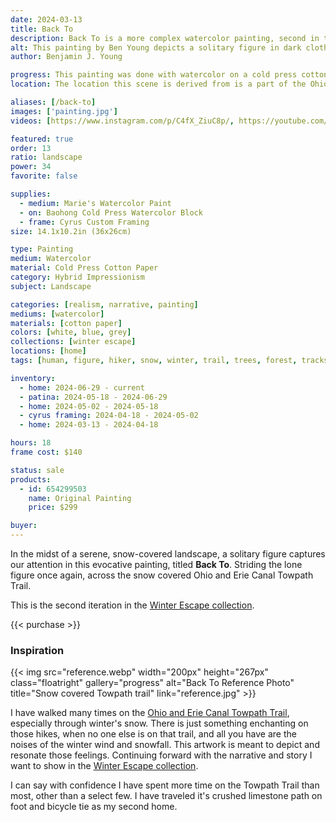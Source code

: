 ```yaml
---
date: 2024-03-13
title: Back To
description: Back To is a more complex watercolor painting, second in the Winter Escape series. Showing the trek of the lone figure through a winter trail.
alt: This painting by Ben Young depicts a solitary figure in dark clothing standing on a snow-covered path flanked by bare trees, with the scene conveying a sense of solitude in a wintry landscape.
author: Benjamin J. Young

progress: This painting was done with watercolor on a cold press cotton paper block. I mixed in white gouache in to a perfume bottle, to spray over as a final step. This took quite some time and a many number of glazing layers. To create the depth of trees, I of course had to brush several layers of trees.
location: The location this scene is derived from is a part of the Ohio to Erie Canal Towpath, situated between Canal Fulton and Massillon Ohio, likely Jackson township at that point of the trail. This part of the trail I have both hiked and cycled through easily over thousands of times, so I am familiar with this area like the back of my hand. The trail is especially peaceful after a fresh winter snow, at which point I love for it's meditative properties.

aliases: [/back-to]
images: ['painting.jpg']
videos: [https://www.instagram.com/p/C4fX_ZiuC8p/, https://youtube.com/shorts/35AX0Eu-C7w]

featured: true
order: 13
ratio: landscape
power: 34
favorite: false

supplies:
  - medium: Marie's Watercolor Paint
  - on: Baohong Cold Press Watercolor Block
  - frame: Cyrus Custom Framing
size: 14.1x10.2in (36x26cm)

type: Painting
medium: Watercolor
material: Cold Press Cotton Paper
category: Hybrid Impressionism
subject: Landscape

categories: [realism, narrative, painting]
mediums: [watercolor]
materials: [cotton paper]
colors: [white, blue, grey]
collections: [winter escape]
locations: [home]
tags: [human, figure, hiker, snow, winter, trail, trees, forest, tracks, outdoors, evening, snowy, snowfall, hazy, lonely, isolation, tiring]

inventory:
  - home: 2024-06-29 - current
  - patina: 2024-05-18 - 2024-06-29
  - home: 2024-05-02 - 2024-05-18
  - cyrus framing: 2024-04-18 - 2024-05-02
  - home: 2024-03-13 - 2024-04-18

hours: 18
frame cost: $140

status: sale
products:
  - id: 654299503
    name: Original Painting
    price: $299

buyer: 
---
```


In the midst of a serene, snow-covered landscape, a solitary figure captures our attention in this evocative painting, titled **Back To**. Striding the lone figure once again, across the snow covered Ohio and Erie Canal Towpath Trail.

This is the second iteration in the [Winter Escape collection](/collections/winter-escape/).

{{< purchase >}}

### Inspiration ###

{{< img src="reference.webp" width="200px" height="267px" class="floatright" gallery="progress" alt="Back To Reference Photo" title="Snow covered Towpath trail" link="reference.jpg" >}}

I have walked many times on the [Ohio and Erie Canal Towpath Trail](https://www.ohioanderiecanalway.com/explore/the-towpath-trail/), especially through winter's snow. There is just something enchanting on those hikes, when no one else is on that trail, and all you have are the noises of the winter wind and snowfall. This artwork is meant to depict and resonate those feelings. Continuing forward with the narrative and story I want to show in the [Winter Escape collection](/collections/winter-escape-series).

I can say with confidence I have spent more time on the Towpath Trail than most, other than a select few. I have traveled it's crushed limestone path on foot and bicycle tie as my second home.